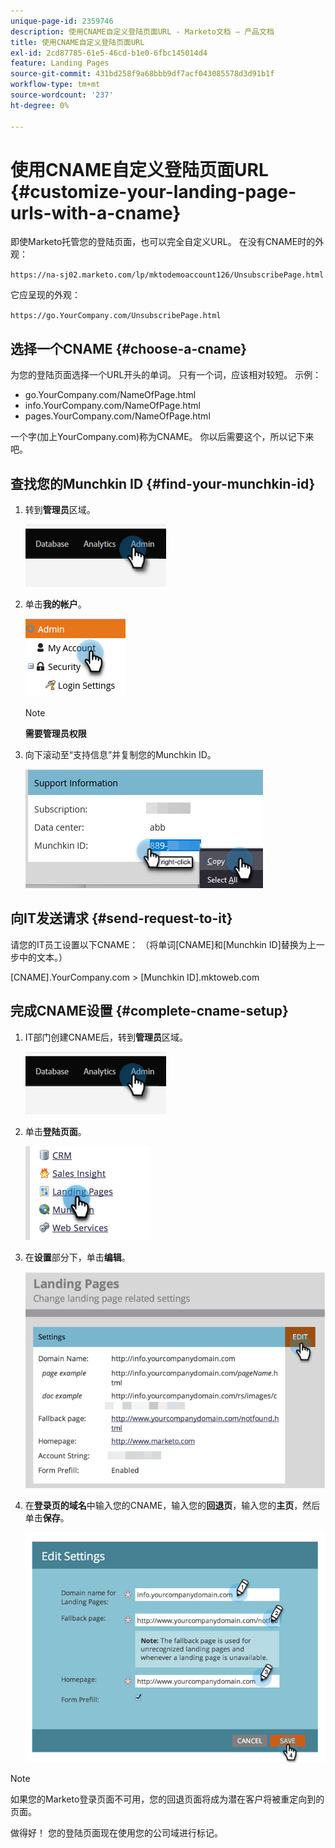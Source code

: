 ```yaml
---
unique-page-id: 2359746
description: 使用CNAME自定义登陆页面URL - Marketo文档 — 产品文档
title: 使用CNAME自定义登陆页面URL
exl-id: 2cd87785-61e5-46cd-b1e0-6fbc145014d4
feature: Landing Pages
source-git-commit: 431bd258f9a68bbb9df7acf043085578d3d91b1f
workflow-type: tm+mt
source-wordcount: '237'
ht-degree: 0%

---
```


# 使用CNAME自定义登陆页面URL {#customize-your-landing-page-urls-with-a-cname}

即使Marketo托管您的登陆页面，也可以完全自定义URL。 在没有CNAME时的外观：

`https://na-sj02.marketo.com/lp/mktodemoaccount126/UnsubscribePage.html`

它应呈现的外观：

`https://go.YourCompany.com/UnsubscribePage.html`

## 选择一个CNAME {#choose-a-cname}

为您的登陆页面选择一个URL开头的单词。 只有一个词，应该相对较短。 示例：

* go.YourCompany.com/NameOfPage.html
* info.YourCompany.com/NameOfPage.html
* pages.YourCompany.com/NameOfPage.html

一个字(加上YourCompany.com)称为CNAME。 你以后需要这个，所以记下来吧。

## 查找您的Munchkin ID {#find-your-munchkin-id}

1. 转到&#x200B;**管理员**&#x200B;区域。

   ![](assets/customize-your-landing-page-urls-with-a-cname-1.png)

1. 单击&#x200B;**我的帐户**。

   ![](assets/customize-your-landing-page-urls-with-a-cname-2.png)

   >[!NOTE]
   >
   >**需要管理员权限**

1. 向下滚动至“支持信息”并复制您的Munchkin ID。

   ![](assets/customize-your-landing-page-urls-with-a-cname-3.png)

## 向IT发送请求 {#send-request-to-it}

请您的IT员工设置以下CNAME： （将单词[CNAME]和[Munchkin ID]替换为上一步中的文本。）

[CNAME].YourCompany.com > [Munchkin ID].mktoweb.com

## 完成CNAME设置 {#complete-cname-setup}

1. IT部门创建CNAME后，转到&#x200B;**管理员**&#x200B;区域。

   ![](assets/customize-your-landing-page-urls-with-a-cname-4.png)

1. 单击&#x200B;**登陆页面**。

   ![](assets/customize-your-landing-page-urls-with-a-cname-5.png)

1. 在&#x200B;**设置**&#x200B;部分下，单击&#x200B;**编辑**。

   ![](assets/customize-your-landing-page-urls-with-a-cname-6.png)

1. 在&#x200B;**登录页的域名**&#x200B;中输入您的CNAME，输入您的&#x200B;**回退页**，输入您的&#x200B;**主页**，然后单击&#x200B;**保存**。

   ![](assets/customize-your-landing-page-urls-with-a-cname-7.png)

>[!NOTE]
>
>如果您的Marketo登录页面不可用，您的回退页面将成为潜在客户将被重定向到的页面。

做得好！ 您的登陆页面现在使用您的公司域进行标记。
